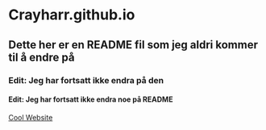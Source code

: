 # Crayharr.github.io
## Dette her er en README fil som jeg aldri kommer til å endre på
### Edit: Jeg har fortsatt ikke endra på den
#### Edit: Jeg har fortsatt ikke endra noe på README
[Cool Website](crayharr.github.io)

